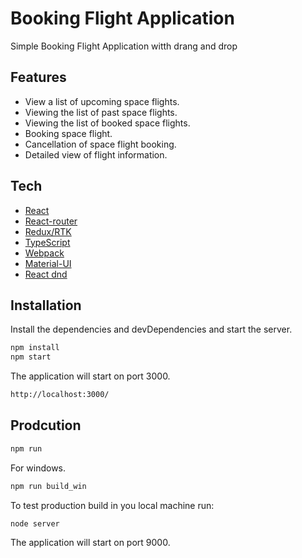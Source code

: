# Booking Flight  Application 
Simple  Booking Flight  Application witth drang and drop

## Features
* View a list of upcoming space flights.
* Viewing the list of past space flights.
* Viewing the list of booked space flights.
* Booking space flight.
* Cancellation of space flight booking.
* Detailed view of flight information.

## Tech
* [React] 
* [React-router]
* [Redux/RTK]
* [TypeScript]
* [Webpack ]
* [Material-UI]
* [React dnd]

## Installation
Install the dependencies and devDependencies and start the server.
```sh
npm install
npm start
```
The application will start on port 3000.
```sh
http://localhost:3000/
```

## Prodcution
```sh
npm run
```
For windows.
```sh
npm run build_win
```

To test production build in you local machine run:
```sh
node server 
```
The application will start on port 9000.


   [React]: <https://ru.reactjs.org/>
   [React-router]: <https://reactrouter.com/>
   [Redux/RTK]: <https://redux-toolkit.js.org/>
   [TypeScript]: <https://www.typescriptlang.org/>
   [Webpack ]: <https://webpack.js.org/>
   [Material-UI]: <https://mui.com/>
   [React dnd ]: <https://react-dnd.github.io/react-dnd/about>
